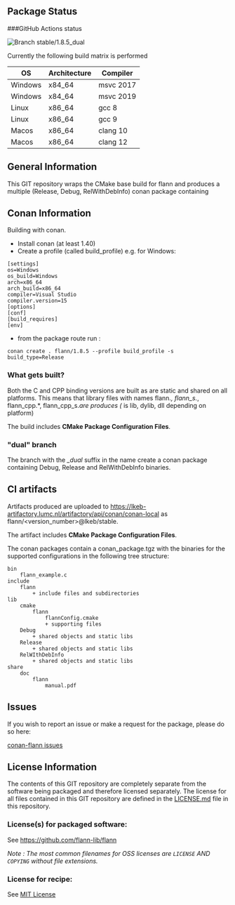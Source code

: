 ## Package Status
###GitHub Actions status

![Branch stable/1.8.5_dual](https://github.com/biovault/conan-flann/actions/workflows/build.yml/badge.svg?branch=stable%2F1.8.5_dual)

Currently the following build matrix is performed

OS | Architecture | Compiler
--- | --- | ---
Windows | x84_64 | msvc 2017
Windows | x84_64 | msvc 2019
Linux | x86_64 | gcc 8
Linux | x86_64 | gcc 9
Macos | x86_64 | clang 10
Macos | x86_64 | clang 12


## General Information

This GIT repository wraps the CMake base build for flann and produces a multiple (Release, Debug, RelWithDebInfo) conan package containing 

## Conan Information

Building with conan. 

- Install conan (at least 1.40)
- Create a profile (called build_profile) e.g. for Windows:
```
[settings]
os=Windows
os_build=Windows
arch=x86_64
arch_build=x86_64
compiler=Visual Studio
compiler.version=15
[options]
[conf]
[build_requires]
[env]
```

- from the package route run :
```
conan create . flann/1.8.5 --profile build_profile -s build_type=Release
```

### What gets built?

Both the C and CPP binding versions are built as are static and shared on all platforms. This means that library files with names flann.*, flann_s.*, flann_cpp.*, flann_cpp_s.*are produces (* is lib, dylib, dll depending on platform)

The build includes **CMake Package Configuration Files**.

### "dual" branch

The branch with the *_dual* suffix in the name create a conan package containing Debug, Release and RelWithDebInfo
binaries.


## CI artifacts

Artifacts produced are uploaded to https://lkeb-artifactory.lumc.nl/artifactory/api/conan/conan-local as flann/<version_number>@lkeb/stable.

The artifact includes **CMake Package Configuration Files**.

The conan packages contain a conan_package.tgz with the binaries for the supported configurations in the following tree structure:

```text
bin
    flann_example.c
include
    flann
        + include files and subdirectories
lib
    cmake
        flann
            flannConfig.cmake
            + supporting files
    Debug
        + shared objects and static libs
    Release
        + shared objects and static libs
    RelWIthDebInfo
        + shared objects and static libs
share
    doc
        flann
            manual.pdf
```

## Issues

If you wish to report an issue or make a request for the package, please do so here:

[conan-flann issues](https://github.com/biovault/conan-flann/issues)

## License Information

The contents of this GIT repository are completely separate from the software being packaged and therefore licensed separately.  The license for all files contained in this GIT repository are defined in the [LICENSE.md](LICENSE.md) file in this repository.  

### License(s) for packaged software:

See https://github.com/flann-lib/flann

*Note :   The most common filenames for OSS licenses are `LICENSE` AND `COPYING` without file extensions.*

### License for recipe:

 See [MIT License](./LICENSE.md)
